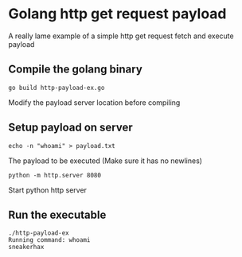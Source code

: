 # Golang http get request payload

A really lame example of a simple http get request fetch and execute payload

## Compile the golang binary

```
go build http-payload-ex.go
```

Modify the payload server location before compiling

## Setup payload on server

```
echo -n "whoami" > payload.txt
```

The payload to be executed (Make sure it has no newlines)

```
python -m http.server 8080
```

Start python http server

## Run the executable

```
./http-payload-ex
Running command: whoami
sneakerhax
```



